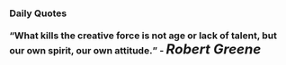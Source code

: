 ### Daily Quotes <br> <br> <q>What kills the creative force is not age or lack of talent, but our own spirit, our own attitude.</q> - <font size=5><em>Robert Greene</em></font>